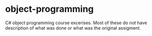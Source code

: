 # object-programming
C# object programming course excerises.
Most of these do not have description of what was done or what was the original assigment.
